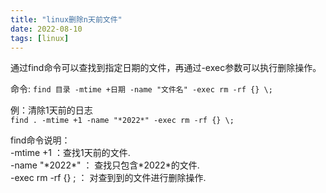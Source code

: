 ```yaml
---
title: "linux删除n天前文件"
date: 2022-08-10
tags: [linux]
---
```


通过find命令可以查找到指定日期的文件，再通过-exec参数可以执行删除操作。

命令: `find 目录 -mtime +日期 -name "文件名" -exec rm -rf {} \;`

例：清除1天前的日志    
`find . -mtime +1 -name "*2022*" -exec rm -rf {} \;`

find命令说明：    
-mtime +1 ：查找1天前的文件.   
-name "\*2022\*" ： 查找只包含\*2022\*的文件.   
-exec rm -rf {} \; ： 对查到到的文件进行删除操作.   


